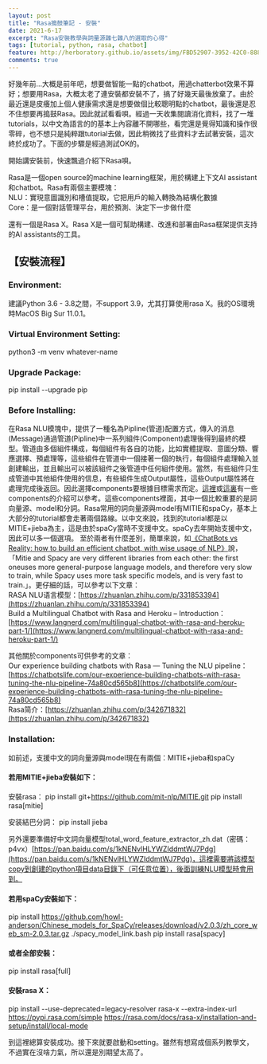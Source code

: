 ```yaml
---
layout: post
title: "Rasa搗鼓筆記 - 安裝"
date: 2021-6-17
excerpt: "Rasa安裝教學與詞量源雜七雜八的選取的心得"
tags: [tutorial, python, rasa, chatbot]
feature: http://herboratory.github.io/assets/img/FBD52907-3952-42C0-888B-C9A3BC8324E3.jpeg
comments: true
---
```

好幾年前...大概是前年吧，想要做智能一點的chatbot，用過chatterbot效果不算好；想要用Rasa，大概太老了連安裝都安裝不了，搞了好幾天最後放棄了。由於最近還是皮癢加上個人健康需求還是想要做個比較聰明點的chatbot，最後還是忍不住想要再搗鼓Rasa。因此就試看看唄。經過一天收集閱讀消化資料，找了一堆tutorials，以中文為語言的的基本上內容離不開哪些，看完還是覺得知識和操作很零碎，也不想只是純粹跟tutorial去做，因此稍微找了些資料才去試著安裝，這次終於成功了。下面的步驟是經過測試OK的。

開始講安裝前，快速飄過介紹下Rasa唄。

Rasa是一個open source的machine learning框架，用於構建上下文AI assistant和chatbot。Rasa有兩個主要模塊：<br>
NLU：實現意圖識別和槽值提取，它把用戶的輸入轉換為結構化數據<br>
Core：是一個對話管理平台，用於預測、決定下一步做什麼

還有一個是Rasa X。Rasa X是一個可幫助構建、改進和部署由Rasa框架提供支持的AI assistants的工具。

## 【安裝流程】

### Environment:
建議Python 3.6 - 3.8之間，不support 3.9，尤其打算使用rasa X。我的OS環境時MacOS Big Sur 11.0.1。

### Virtual Environment Setting:
python3 -m venv whatever-name

### Upgrade Package:
pip install --upgrade pip

### Before Installing:
在Rasa NLU模塊中，提供了一種名為Pipline(管道)配置方式，傳入的消息(Message)通過管道(Pipline)中一系列組件(Component)處理後得到最終的模型。管道由多個組件構成，每個組件有各自的功能，比如實體提取、意圖分類、響應選擇、預處理等，這些組件在管道中一個接著一個的執行，每個組件處理輸入並創建輸出，並且輸出可以被該組件之後管道中任何組件使用。當然，有些組件只生成管道中其他組件使用的信息，有些組件生成Output屬性，這些Output屬性將在處理完成後返回。因此選擇components要根據目標需求而定。[這裡](https://jiangdg.blog.csdn.net/article/details/104530994)或[這裏](https://zhuanlan.zhihu.com/p/83566179)有一些components的介紹可以參考。這些components裡面，其中一個比較重要的是詞向量源、model和分詞。Rasa常用的詞向量源與model有MITIE和spaCy，基本上大部分的tutorial都會走著兩個路線。以中文來說，找到的tutorial都是以MITIE+jieba為主，這是由於spaCy當時不支援中文。spaCy去年開始支援中文，因此可以多一個選項。
至於兩者有什麼差別，簡單來說，如[《ChatBots vs Reality: how to build an efficient chatbot, with wise usage of NLP》](https://towardsdatascience.com/chatbots-vs-reality-how-to-build-an-efficient-chatbot-with-wise-usage-of-nlp-77f41949bf08)說，「Mitie and Spacy are very different libraries from each other: the first oneuses more general-purpose language models, and therefore very slow to train, while Spacy uses more task specific models, and is very fast to train.」。更仔細的話，可以參考以下文章：<br>
RASA NLU语言模型：[https://zhuanlan.zhihu.com/p/331853394](https://zhuanlan.zhihu.com/p/331853394)<br>
Build a Multilingual Chatbot with Rasa and Heroku – Introduction：[https://www.langnerd.com/multilingual-chatbot-with-rasa-and-heroku-part-1/](https://www.langnerd.com/multilingual-chatbot-with-rasa-and-heroku-part-1/)

其他關於components可供參考的文章：<br>
Our experience building chatbots with Rasa — Tuning the NLU pipeline：[https://chatbotslife.com/our-experience-building-chatbots-with-rasa-tuning-the-nlu-pipeline-74a80cd565b8](https://chatbotslife.com/our-experience-building-chatbots-with-rasa-tuning-the-nlu-pipeline-74a80cd565b8)<br>
Rasa简介：[https://zhuanlan.zhihu.com/p/342671832](https://zhuanlan.zhihu.com/p/342671832)

### Installation:
如前述，支援中文的詞向量源與model現在有兩個：MITIE+jieba和spaCy

#### 若用MITIE+jieba安裝如下：
安裝rasa：
pip install git+https://github.com/mit-nlp/MITIE.git
pip install rasa[mitie]

安装結巴分詞：
pip install jieba

另外還要準備好中文詞向量模型total_word_feature_extractor_zh.dat（密碼：p4vx）[https://pan.baidu.com/s/1kNENvlHLYWZIddmtWJ7Pdg](https://pan.baidu.com/s/1kNENvlHLYWZIddmtWJ7Pdg)，這裡需要將該模型copy到創建的python項目data目錄下（可任意位置），後面訓練NLU模型時會用到。

#### 若用spaCy安裝如下：
pip install https://github.com/howl-anderson/Chinese_models_for_SpaCy/releases/download/v2.0.3/zh_core_web_sm-2.0.3.tar.gz
./spacy_model_link.bash
pip install rasa[spacy]

#### 或者全部安裝：
pip install rasa[full]

#### 安裝rasa X：
pip install --use-deprecated=legacy-resolver rasa-x --extra-index-url https://pypi.rasa.com/simple
https://rasa.com/docs/rasa-x/installation-and-setup/install/local-mode

到這裡總算安裝成功。接下來就要啟動和setting。雖然有想寫成個系列教學文，不過實在沒啥力氣，所以還是別期望太高了。
